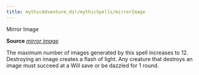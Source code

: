 ```yaml
---
title: mythicAdventure_dir/mythicSpells/mirrorImage
---
```

Mirror Image

**Source** [_mirror image_](spell_dir/mirrorImage#_mirror-image)

The maximum number of images generated by this spell increases to 12. Destroying an image creates a flash of light. Any creature that destroys an image must succeed at a Will save or be dazzled for 1 round.


